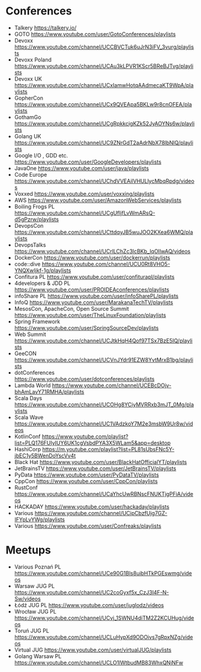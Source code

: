 # Conferences	
* Talkery https://talkery.io/
* GOTO	https://www.youtube.com/user/GotoConferences/playlists
* Devoxx	https://www.youtube.com/channel/UCCBVCTuk6uJrN3iFV_3vurg/playlists
* Devoxx Poland	https://www.youtube.com/channel/UCAu3kLPVR1KScr5BReBJTvg/playlists
* Devoxx UK	https://www.youtube.com/channel/UCxIamwHotqAAdmecaKT9WpA/playlists
* GopherCon	https://www.youtube.com/channel/UCx9QVEApa5BKLw9r8cnOFEA/playlists
* GothamGo      https://www.youtube.com/channel/UCgRpkkcigKZk52JyAOYNs6w/playlists
* Golang UK     https://www.youtube.com/channel/UC9ZNrGdT2aAdrNbX78lbNlQ/playlists
* Google I/O , GDD etc.	https://www.youtube.com/user/GoogleDevelopers/playlists
* JavaOne	https://www.youtube.com/user/java/playlists
* Code Europe	https://www.youtube.com/channel/UChdVVEAilVHULlycMbqRpdg/videos
* Voxxed	https://www.youtube.com/user/voxxing/playlists
* AWS	https://www.youtube.com/user/AmazonWebServices/playlists
* Boiling Frogs PL	https://www.youtube.com/channel/UCgUfIjfLvWmARsQ-d5gPzrw/playlists
* DevopsCon	https://www.youtube.com/channel/UCttdqyJB5wuJOO2KXea6WMQ/playlists
* DevopsTalks	https://www.youtube.com/channel/UCrlLChZc3lcBKb_lqOIlwAQ/videos
* DockerCon	https://www.youtube.com/user/dockerrun/playlists
* code::dive	https://www.youtube.com/channel/UCU0Rt8VHO5-YNQXwIjkf-1g/playlists
* Confitura PL	https://www.youtube.com/user/confiturapl/playlists
* 4developers & JDD PL 	https://www.youtube.com/user/PROIDEAconferences/playlists
* infoShare PL	https://www.youtube.com/user/infoSharePL/playlists
* InfoQ	https://www.youtube.com/user/MarakanaTechTV/playlists
* MesosCon, ApacheCon, Open Source Summit	https://www.youtube.com/user/TheLinuxFoundation/playlists
* Spring Framework 	https://www.youtube.com/user/SpringSourceDev/playlists
* Web Summit	https://www.youtube.com/channel/UCJtkHqH4Qof97TSx7BzE5IQ/playlists
* GeeCON	https://www.youtube.com/channel/UCVnJYdr91EZW8YvtMrxB1bg/playlists
* dotConferences	https://www.youtube.com/user/dotconferences/playlists
* Lambda World	https://www.youtube.com/channel/UCEBcDOjv-bhAmLavY71RMHA/playlists
* Scala Days	https://www.youtube.com/channel/UCOHg8YCiyMVRRxb3mJT_0Mg/playlists
* Scala Wave	https://www.youtube.com/channel/UC1VAdzkoY7M2e3msbW9Ur8w/videos
* KotlinConf	https://www.youtube.com/playlist?list=PLQ176FUIyIUY6UK1cgVsbdPYA3X5WLam5&app=desktop
* HashiCorp	https://m.youtube.com/playlist?list=PL81sUbsFNc5Y-jbEC1y5BWenDoYscVv4t
* Black Hat     https://www.youtube.com/user/BlackHatOfficialYT/playlists
* JetBrainsTV   https://www.youtube.com/user/JetBrainsTV/playlists
* PyData        https://www.youtube.com/user/PyDataTV/playlists
* CppCon        https://www.youtube.com/user/CppCon/playlists
* RustConf      https://www.youtube.com/channel/UCaYhcUwRBNscFNUKTjgPFiA/videos
* HACKADAY      https://www.youtube.com/user/hackaday/playlists
* Various	https://www.youtube.com/channel/UCipCbzfUjg7GZ-IFYpLvYWg/playlists
* Various	https://www.youtube.com/user/Confreaks/playlists
	
# Meetups	
* Various Poznań PL	https://www.youtube.com/channel/UCe90G1Bls8uibHTkPGEswmg/videos
* Warsaw JUG PL	https://www.youtube.com/channel/UC2coGyxf5x_CzJ3l4F-N-Sw/videos
* Łódź JUG PL https://www.youtube.com/user/juglodz/videos
* Wrocław JUG PL https://www.youtube.com/channel/UCvj_1SWNU4diTM2Z2KCUHug/videos
* Toruń JUG PL https://www.youtube.com/channel/UCLuHypXd9ODOivs7gRpxNZg/videos
* Virtual JUG	https://www.youtube.com/user/virtualJUG/playlists
* Golang Warsaw PL	https://www.youtube.com/channel/UCLO1lWtbudMB83WhxQNjNFw
